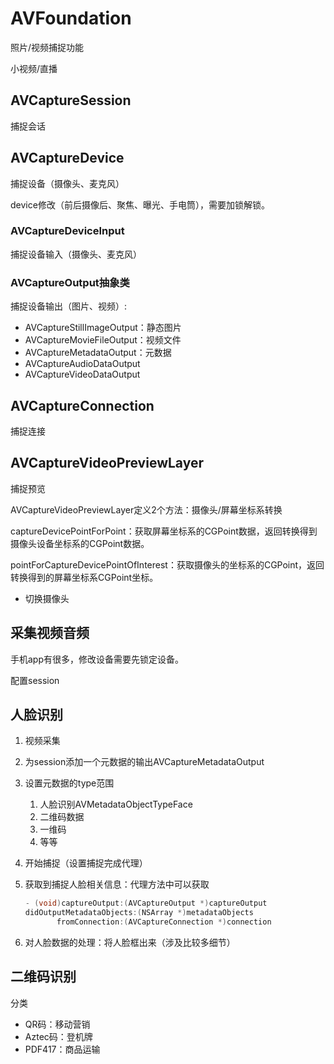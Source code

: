 # AVFoundation

照片/视频捕捉功能

小视频/直播

## AVCaptureSession

捕捉会话

## AVCaptureDevice

捕捉设备（摄像头、麦克风）

device修改（前后摄像后、聚焦、曝光、手电筒），需要加锁解锁。

### AVCaptureDeviceInput

捕捉设备输入（摄像头、麦克风）

### AVCaptureOutput抽象类

捕捉设备输出（图片、视频）: 

- AVCaptureStillImageOutput：静态图片
- AVCaptureMovieFileOutput：视频文件
- AVCaptureMetadataOutput：元数据
- AVCaptureAudioDataOutput
- AVCaptureVideoDataOutput

## AVCaptureConnection

捕捉连接

## AVCaptureVideoPreviewLayer

捕捉预览

AVCaptureVideoPreviewLayer定义2个方法：摄像头/屏幕坐标系转换

captureDevicePointForPoint：获取屏幕坐标系的CGPoint数据，返回转换得到摄像头设备坐标系的CGPoint数据。

pointForCaptureDevicePointOfInterest：获取摄像头的坐标系的CGPoint，返回转换得到的屏幕坐标系CGPoint坐标。

- 切换摄像头

## 采集视频音频

手机app有很多，修改设备需要先锁定设备。

配置session

## 人脸识别

1. 视频采集

2. 为session添加一个元数据的输出AVCaptureMetadataOutput

3. 设置元数据的type范围

   1. 人脸识别AVMetadataObjectTypeFace
   2. 二维码数据
   3. 一维码
   4. 等等

4. 开始捕捉（设置捕捉完成代理）

5. 获取到捕捉人脸相关信息：代理方法中可以获取

   ```objective-c
   - (void)captureOutput:(AVCaptureOutput *)captureOutput
   didOutputMetadataObjects:(NSArray *)metadataObjects
          fromConnection:(AVCaptureConnection *)connection
   ```

6. 对人脸数据的处理：将人脸框出来（涉及比较多细节）

## 二维码识别

分类

- QR码：移动营销
- Aztec码：登机牌
- PDF417：商品运输




















